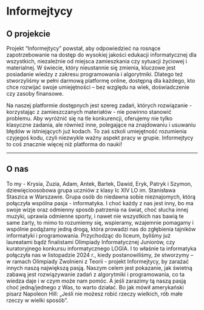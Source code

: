 # Informejtycy

## O projekcie

Projekt “Informejtycy” powstał, aby odpowiedzieć na rosnące zapotrzebowanie na dostęp do wysokiej jakości edukacji informatycznej dla wszystkich, niezależnie od miejsca zamieszkania czy sytuacji życiowej i materialnej. W świecie, który nieustannie się zmienia, kluczowe jest posiadanie wiedzy z zakresu programowania i algorytmiki. Dlatego też stworzyliśmy w pełni darmową platformę online, dostępną dla każdego, kto chce rozwijać swoje umiejętności – bez względu na wiek, doświadczenie czy zasoby finansowe.

Na naszej platformie dostępnych jest szereg zadań, których rozwiązanie - korzystając z zamieszczanych materiałów - nie powinno stanowić problemu. Aby wyróżnić się na tle konkurencji, oferujemy nie tylko klasyczne zadania, ale również inne, polegające na znajdowaniu i usuwaniu błędów w istniejących już kodach. To zaś szkoli umiejętność rozumienia czyjegoś kodu, czyli niezwykle ważny aspekt pracy w grupie. Informejtycy to coś znacznie więcej niż platforma do nauki!

---

## O nas

To my - Krysia, Zuzia, Adam, Antek, Bartek, Dawid, Eryk, Patryk i Szymon, dziewięcioosobowa grupa uczniów z klasy Ic XIV LO im. Stanisława Staszica w Warszawie. Grupa osób do niedawna sobie nieznajomych, którą połączyła wspólna pasja - informatyka. I choć każdy z nas jest inny, bo ma swoje wizje oraz odmienny sposób patrzenia na świat, choć słucha innej muzyki, uprawia odmienne sporty, i nawet nie wszystkich nas bawią te same żarty, to mimo to rozumiemy się, wspieramy, wzajemnie pomagamy i wspólnie podążamy jedną drogą, która prowadzi nas do zgłębienia tajników informatyki i programowania. Przychodząc do liceum, byliśmy już laureatami bądź finalistami Olimpiady Informatycznej Juniorów, czy kuratoryjnego konkursu informatycznego LOGIA. I to właśnie ta informatyka połączyła nas w listopadzie 2024 r., kiedy postanowiliśmy, że stworzymy – w ramach Olimpiady Zwolnieni z Teorii - projekt Informejtycy, by zarażać innych naszą największą pasją. Naszym celem jest pokazanie, jak świetną zabawą jest rozwiązywanie zadań z algorytmiki i programowania, co ta wiedza daje i w czym może nam pomóc. A jeśli zarazimy tą naszą pasją choć jedną/jednego z Was, to warto działać. Bo jak mówił amerykański pisarz Napoleon Hill: „Jeśli nie możesz robić rzeczy wielkich, rób małe rzeczy w wielki sposób”.

